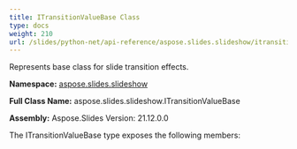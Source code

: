 ```yaml
---
title: ITransitionValueBase Class
type: docs
weight: 210
url: /slides/python-net/api-reference/aspose.slides.slideshow/itransitionvaluebase/
---
```


Represents base class for slide transition effects.

**Namespace:** [aspose.slides.slideshow](/slides/python-net/api-reference/aspose.slides.slideshow/)

**Full Class Name:** aspose.slides.slideshow.ITransitionValueBase

**Assembly:**  Aspose.Slides Version: 21.12.0.0

The ITransitionValueBase type exposes the following members:
